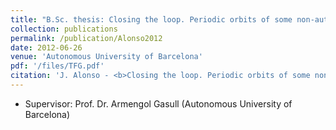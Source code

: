 ```yaml
---
title: "B.Sc. thesis: Closing the loop. Periodic orbits of some non-autonomous dynamical systems with applications to fluid dynamics"
collection: publications
permalink: /publication/Alonso2012
date: 2012-06-26
venue: 'Autonomous University of Barcelona'
pdf: '/files/TFG.pdf'
citation: 'J. Alonso - <b>Closing the loop. Periodic orbits of some non-autonomous dynamical systems with applications to fluid dynamics</b>, <i>Autonomous University of Barcelona</i>, BSc Thesis (2012).'
---
```


* Supervisor: Prof. Dr. Armengol Gasull (Autonomous University of Barcelona)